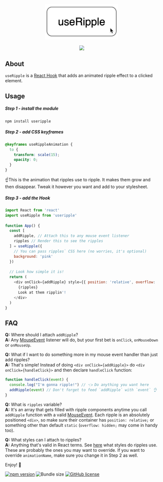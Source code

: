 <div align="center">
  <img alt="useRipple" src="animation.gif" width="240" />
  <br />
  <br />
  <a href="https://codesandbox.io/s/useripple-example-zt9ou" target="_blank">
    <img src="https://codesandbox.io/static/img/play-codesandbox.svg">
  </a>
</div>

## About

`useRipple` is a [React Hook](https://reactjs.org/docs/hooks-intro.html) that adds an animated ripple effect to a clicked element.

## Usage

##### Step 1 - install the module

`npm install useripple`

##### Step 2 - add CSS keyframes

```css
@keyframes useRippleAnimation {
  to {
    transform: scale(15);
    opacity: 0;
  }
}
```

☝️This is the animation that ripples use to ripple. It makes them grow and then disappear. Tweak it however you want and add to your stylesheet.

##### Step 3 - add the Hook

```js
import React from 'react'
import useRipple from 'useripple'

function App() {
  const [
    addRipple, // Attach this to any mouse event listener
    ripples // Render this to see the ripples
  ] = useRipple({
    // You can pass ripples` CSS here (no worries, it's optional)
    background: 'pink'
  })

  // Look how simple it is!
  return (
    <div onClick={addRipple} style={{ position: 'relative', overflow: 'hidden' }}>
      {ripples}
      Look at them ripplin'!
    </div>
  )
}
```

## FAQ

**Q:** Where should I attach `addRipple`?\
**A:** Any [MouseEvent](https://developer.mozilla.org/docs/Web/API/MouseEvent) listener will do, but your first bet is `onClick`, `onMouseDown` or `onMouseUp`.

**Q:** What if I want to do something more in my mouse event handler than just add ripples?\
**A:** That's simple! Instead of doing `<div onClick={addRipple}>` do `<div onClick={handleClick}>` and then declare `handleClick` function:

```js
function handleClick(event) {
  console.log("I'm gonna ripple!") // 👈 Do anything you want here
  addRipple(event) // Don't forget to feed `addRipple` with `event` 👌
}
```

**Q:** What is `ripples` variable?\
**A:** It's an array that gets filled with ripple components anytime you call `addRipple` function with a valid [MouseEvent](https://developer.mozilla.org/docs/Web/API/MouseEvent). Each ripple is an absolutely positioned `<div>`, so make sure their container has `position: relative;` or something other than default `static` (`overflow: hidden;` may come in handy too).

**Q:** What styles can I attach to ripples?\
**A:** Anything that's valid in React terms. See [here](https://github.com/robertkirsz/useripple/blob/master/src/index.js#L17-L28) what styles do ripples use. These are probably the ones you may want to override. If you want to override `animationName`, make sure you change it in Step 2 as well.

Enjoy! 💙

[![npm version](https://img.shields.io/npm/v/useripple.svg?color=blue)](https://www.npmjs.com/package/useripple) ![Bundle size](https://img.shields.io/bundlephobia/min/useripple.svg?color=blue) [![GitHub license](https://img.shields.io/npm/l/useripple.svg?color=blue)](https://github.com/robertkirsz/useripple/blob/master/LICENSE)
